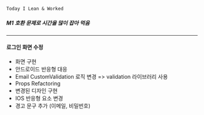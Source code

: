 ```
Today I Lean & Worked
```     


##### M1 호환 문제로 시간을 많이 잡아 먹음

****

#### 로그인 화면 수정
- 화면 구현
- 안드로이드 반응형 대응 
- Email CustomValidation 로직 변경 => validation 라이브러리 사용
- Props Refactoring
- 변경된 디자인 구현
- IOS 반응형 요소 변경
- 경고 문구 추가 (이메일, 비밀번호)

